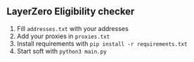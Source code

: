 ## LayerZero Eligibility checker

1. Fill `addresses.txt` with your addresses
2. Add your proxies in `proxies.txt`
3. Install requirements with `pip install -r requirements.txt`
4. Start soft with `python3 main.py`
